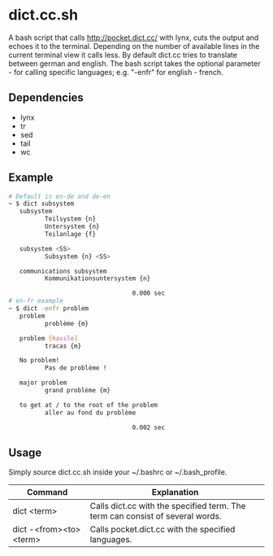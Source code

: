 # dict.cc.sh

A bash script that calls <http://pocket.dict.cc/> with lynx, cuts the output and
echoes it to the terminal. Depending on the number of available lines in the
current terminal view it calls less. By default dict.cc tries to translate
between german and english. The bash script takes the optional parameter
-<from><to>  for calling specific languages; e.g.  "-enfr" for english - french.

## Dependencies

- lynx
- tr
- sed
- tail
- wc

## Example

```bash
# Default is en-de and de-en
~ $ dict subsystem
   subsystem
          Teilsystem {n}
          Untersystem {n}
          Teilanlage {f}

   subsystem <SS>
          Subsystem {n} <SS>

   communications subsystem
          Kommunikationsuntersystem {n}

                                  0.000 sec
# en-fr example
~ $ dict -enfr problem
   problem
          problème {m}

   problem [hassle]
          tracas {m}

   No problem!
          Pas de problème !

   major problem
          grand problème {m}

   to get at / to the root of the problem
          aller au fond du problème

                                  0.002 sec
```

## Usage

Simply source dict.cc.sh inside your ~/.bashrc or ~/.bash\_profile. 

Command | Explanation
------------ | -------------
dict \<term\> | Calls dict.cc with the specified term. The term can consist of several words.
dict -\<from\>\<to\> \<term\> | Calls pocket.dict.cc with the specified languages.
